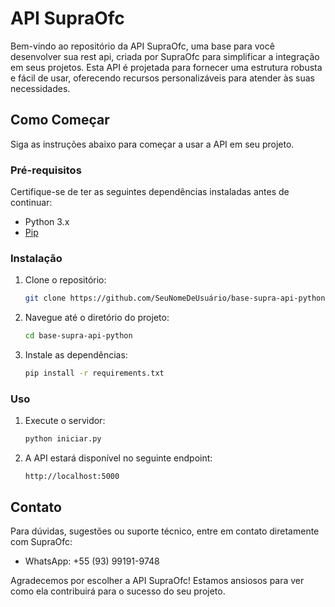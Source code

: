 # API SupraOfc

Bem-vindo ao repositório da API SupraOfc, uma base para você desenvolver sua rest api, criada por SupraOfc para simplificar a integração em seus projetos. Esta API é projetada para fornecer uma estrutura robusta e fácil de usar, oferecendo recursos personalizáveis para atender às suas necessidades.

## Como Começar

Siga as instruções abaixo para começar a usar a API em seu projeto.

### Pré-requisitos

Certifique-se de ter as seguintes dependências instaladas antes de continuar:

- Python 3.x
- [Pip](https://pypi.org/project/pip/)

### Instalação

1. Clone o repositório:

    ```bash
    git clone https://github.com/SeuNomeDeUsuário/base-supra-api-python.git
    ```

2. Navegue até o diretório do projeto:

    ```bash
    cd base-supra-api-python
    ```

3. Instale as dependências:

    ```bash
    pip install -r requirements.txt
    ```

### Uso

1. Execute o servidor:

    ```bash
    python iniciar.py
    ```

2. A API estará disponível no seguinte endpoint:

    ```plaintext
    http://localhost:5000
    ```


## Contato

Para dúvidas, sugestões ou suporte técnico, entre em contato diretamente com SupraOfc:

- WhatsApp: +55 (93) 99191-9748

Agradecemos por escolher a API SupraOfc! Estamos ansiosos para ver como ela contribuirá para o sucesso do seu projeto.
